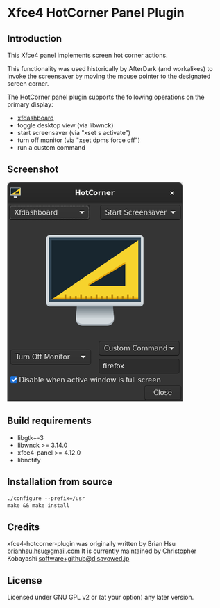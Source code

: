 # Xfce4 HotCorner Panel Plugin

## Introduction

This Xfce4 panel implements screen hot corner actions.

This functionality was used historically by AfterDark (and workalikes) to invoke the screensaver by moving the mouse pointer to the designated screen corner.

The HotCorner panel plugin supports the following operations on the primary display:

- [xfdashboard](https://docs.xfce.org/apps/xfdashboard/start)
- toggle desktop view (via libwnck)
- start screensaver (via "xset s activate")
- turn off monitor (via "xset dpms force off")
- run a custom command

## Screenshot
 ![Screenshot](doc/screenshot.png?raw=true "Screenshot")

## Build requirements

- libgtk+-3
- libwnck >= 3.14.0
- xfce4-panel >= 4.12.0
- libnotify

## Installation from source
```console
./configure --prefix=/usr
make && make install
```

## Credits
xfce4-hotcorner-plugin was originally written by Brian Hsu <brianhsu.hsu@gmail.com>
It is currently maintained by Christopher Kobayashi <software+github@disavowed.jp>

## License

Licensed under GNU GPL v2 or (at your option) any later version.

